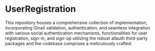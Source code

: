 # UserRegistration
This repository houses a comprehensive collection of implementation, incorporating Gmail validation, authentication, and seamless integration with various social authentication mechanisms, functionalities for user registration, sign-in, and sign-up utilizing the robust allauth third-party packages and the codebase comprises a meticulously crafted.
